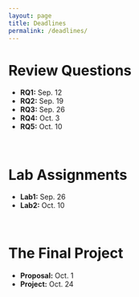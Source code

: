 ```yaml
---
layout: page
title: Deadlines
permalink: /deadlines/
---
```


# Review Questions
* **RQ1:** Sep. 12
* **RQ2:** Sep. 19
* **RQ3:** Sep. 26
* **RQ4:** Oct. 3
* **RQ5:** Oct. 10

<br>

# Lab Assignments
* **Lab1:** Sep. 26
* **Lab2:** Oct. 10

<br>

# The Final Project
* **Proposal:** Oct. 1
* **Project:** Oct. 24
